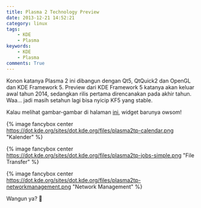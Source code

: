 ```yaml
---
title: Plasma 2 Technology Preview
date: 2013-12-21 14:52:21
category: linux
tags:
    - KDE
    - Plasma
keywords:
    - KDE
    - Plasma
comments: True
---
```


Konon katanya Plasma 2 ini dibangun dengan Qt5, QtQuick2 dan OpenGL dan KDE Framework 5. Preview dari KDE Framework 5 katanya akan keluar awal tahun 2014, sedangkan rilis pertama direncanakan pada akhir tahun. Waa… jadi masih setahun lagi bisa nyicip KF5 yang stable.
<!-- more -->

Kalau melihat gambar-gambar di halaman [ini](https://dot.kde.org/2013/12/20/plasma-2-technology-preview), widget barunya owsom!

{% image fancybox center https://dot.kde.org/sites/dot.kde.org/files/plasma2tp-calendar.png "Kalender" %}

{% image fancybox center https://dot.kde.org/sites/dot.kde.org/files/plasma2tp-jobs-simple.png "File Transfer" %}

{% image fancybox center https://dot.kde.org/sites/dot.kde.org/files/plasma2tp-networkmanagement.png "Network Management" %}

Wangun ya? 🤩
